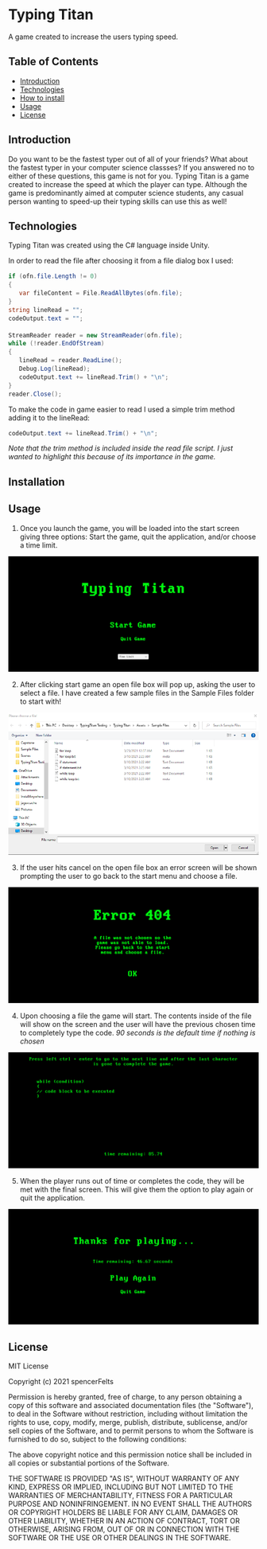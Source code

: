 # Typing Titan
A game created to increase the users typing speed.

## Table of Contents
- [Introduction](https://github.com/spencerFelts/TypingTitan#Introduction)
- [Technologies](https://github.com/spencerFelts/TypingTitan#Technologies)
- [How to install](https://github.com/spencerFelts/TypingTitan#Installation)
- [Usage](https://github.com/spencerFelts/TypingTitan#Usage)
- [License](https://github.com/spencerFelts/TypingTitan#License)

## Introduction
Do you want to be the fastest typer out of all of your friends? What about the fastest typer in your computer science classses? If you answered no to either of these questions, this game is not for you. Typing Titan is a game created to increase the speed at which the player can type. Although the game is predominantly aimed at computer science students, any casual person wanting to speed-up their typing skills can use this as well! 

## Technologies
Typing Titan was created using the C# language inside Unity.

In order to read the file after choosing it from a file dialog box I used:

```C#
if (ofn.file.Length != 0)
{
   var fileContent = File.ReadAllBytes(ofn.file);
}
string lineRead = "";
codeOutput.text = "";

StreamReader reader = new StreamReader(ofn.file);
while (!reader.EndOfStream)
{
   lineRead = reader.ReadLine();
   Debug.Log(lineRead);
   codeOutput.text += lineRead.Trim() + "\n";
}
reader.Close();
 ```

To make the code in game easier to read I used a simple trim method adding it to the lineRead:
```C#
codeOutput.text += lineRead.Trim() + "\n";
```
*Note that the trim method is included inside the read file script. I just wanted to highlight this because of its importance in the game.*

## Installation

## Usage
1. Once you launch the game, you will be loaded into the start screen giving three options: Start the game, quit the application, and/or choose a time limit. 

![StartScreen](https://github.com/spencerFelts/TypingTitan/blob/main/pictures/StartScreen.PNG)

2. After clicking start game an open file box will pop up, asking the user to select a file. I have created a few sample files in the Sample Files folder to start with!

![OpenFile](https://github.com/spencerFelts/TypingTitan/blob/main/pictures/FileDialog.PNG)

3. If the user hits cancel on the open file box an error screen will be shown prompting the user to go back to the start menu and choose a file.

![Error](https://github.com/spencerFelts/TypingTitan/blob/main/pictures/ErrorScreen.PNG)

4. Upon choosing a file the game will start. The contents inside of the file will show on the screen and the user will have the previous chosen time to completely type the code.
*90 seconds is the default time if nothing is chosen*

![Gameplay](https://github.com/spencerFelts/TypingTitan/blob/main/pictures/Gameplay.PNG)

5. When the player runs out of time or completes the code, they will be met with the final screen. This will give them the option to play again or quit the application.

![FinalScreen](https://github.com/spencerFelts/TypingTitan/blob/main/pictures/FinalScreen.PNG)

## License
MIT License

Copyright (c) 2021 spencerFelts

Permission is hereby granted, free of charge, to any person obtaining a copy
of this software and associated documentation files (the "Software"), to deal
in the Software without restriction, including without limitation the rights
to use, copy, modify, merge, publish, distribute, sublicense, and/or sell
copies of the Software, and to permit persons to whom the Software is
furnished to do so, subject to the following conditions:

The above copyright notice and this permission notice shall be included in all
copies or substantial portions of the Software.

THE SOFTWARE IS PROVIDED "AS IS", WITHOUT WARRANTY OF ANY KIND, EXPRESS OR
IMPLIED, INCLUDING BUT NOT LIMITED TO THE WARRANTIES OF MERCHANTABILITY,
FITNESS FOR A PARTICULAR PURPOSE AND NONINFRINGEMENT. IN NO EVENT SHALL THE
AUTHORS OR COPYRIGHT HOLDERS BE LIABLE FOR ANY CLAIM, DAMAGES OR OTHER
LIABILITY, WHETHER IN AN ACTION OF CONTRACT, TORT OR OTHERWISE, ARISING FROM,
OUT OF OR IN CONNECTION WITH THE SOFTWARE OR THE USE OR OTHER DEALINGS IN THE
SOFTWARE.
